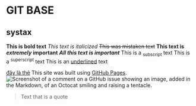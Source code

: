 # GIT BASE

## systax

**This is bold text**
_This text is italicized_
~~This was mistaken text~~
**This text is _extremely_ important**
**_All this text is important_**
This is a <sub>subscript</sub> text
This is a <sup>superscript</sup> text
This is an <ins>underlined</ins> text

[đây là thẻ](https://pages.github.com/)
This site was built using [GitHub Pages](https://pages.github.com/).
![Screenshot of a comment on a GitHub issue showing an image, added in the Markdown, of an Octocat smiling and raising a tentacle.](https://myoctocat.com/assets/images/base-octocat.svg)

> Text that is a quote
